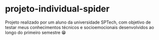 # projeto-individual-spider

Projeto realizado por um aluno da universidade SPTech, com objetivo de testar meus conhecimentos técnicos e socioemocionais desenvolvidos ao longo do primeiro semestre 😁
